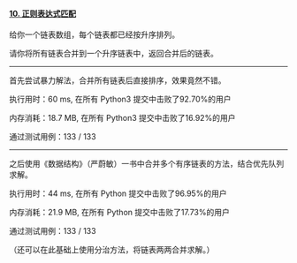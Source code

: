 #### [10. 正则表达式匹配](https://leetcode-cn.com/problems/regular-expression-matching/)

给你一个链表数组，每个链表都已经按升序排列。

请你将所有链表合并到一个升序链表中，返回合并后的链表。

-----------

首先尝试暴力解法，合并所有链表后直接排序，效果竟然不错。

执行用时：60 ms, 在所有 Python3 提交中击败了92.70%的用户

内存消耗：18.7 MB, 在所有 Python3 提交中击败了16.92%的用户

通过测试用例：133 / 133

-------------

之后使用《数据结构》（严蔚敏）一书中合并多个有序链表的方法，结合优先队列求解。

执行用时：44 ms, 在所有 Python 提交中击败了96.95%的用户

内存消耗：21.9 MB, 在所有 Python 提交中击败了17.73%的用户

通过测试用例：133 / 133

（还可以在此基础上使用分治方法，将链表两两合并求解。）